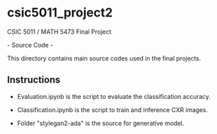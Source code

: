 # csic5011_project2
CSIC 5011 / MATH 5473 Final Project 

\- Source Code \- 


This directory contains main source codes used in the final projects.

## Instructions
- Evaluation.ipynb is the script to evaluate the classification accuracy.

- Classification.ipynb is the script to train and inference CXR images.

- Folder "stylegan2-ada" is the source for generative model. 


